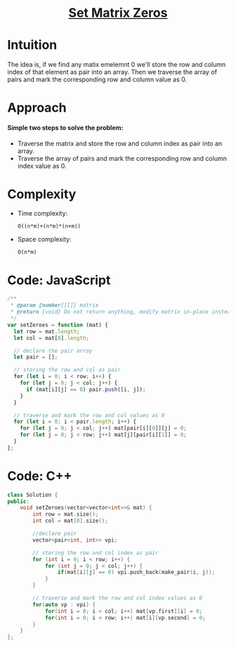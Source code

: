 <h1 align="center"><a href="https://leetcode.com/problems/set-matrix-zeroes/" target="_blank">Set Matrix Zeros</a></h1>

# Intuition

<!-- Describe your first thoughts on how to solve this problem. -->

The idea is, if we find any matix emelemnt 0 we'll store the row and column index of that element as pair into an array. Then we traverse the array of pairs and mark the corresponding row and column value as 0.

# Approach

<!-- Describe your approach to solving the problem. -->

#### Simple two steps to solve the problem:

- Traverse the matrix and store the row and column index as pair into an array.
- Traverse the array of pairs and mark the corresponding row and column index value as 0.

# Complexity

- Time complexity:
  <!-- Add your time complexity here, e.g. $$O(n)$$ -->

  `O((n*m)+(n*m)*(n+m))`

- Space complexity:
  <!-- Add your space complexity here, e.g. $$O(n)$$ -->
  `O(n*m)`

# Code: JavaScript

```javascript
/**
 * @param {number[][]} matrix
 * @return {void} Do not return anything, modify matrix in-place instead.
 */
var setZeroes = function (mat) {
  let row = mat.length;
  let col = mat[0].length;

  // declare the pair array
  let pair = [];

  // storing the row and col as pair
  for (let i = 0; i < row; i++) {
    for (let j = 0; j < col; j++) {
      if (mat[i][j] == 0) pair.push([i, j]);
    }
  }

  // traverse and mark the row and col values as 0
  for (let i = 0; i < pair.length; i++) {
    for (let j = 0; j < col; j++) mat[pair[i][0]][j] = 0;
    for (let j = 0; j < row; j++) mat[j][pair[i][1]] = 0;
  }
};
```

# Code: C++

```c++
class Solution {
public:
    void setZeroes(vector<vector<int>>& mat) {
        int row = mat.size();
        int col = mat[0].size();

        //declare pair
        vector<pair<int, int>> vpi;

        // storing the row and col index as pair
        for (int i = 0; i < row; i++) {
            for (int j = 0; j < col; j++) {
                if(mat[i][j] == 0) vpi.push_back(make_pair(i, j));
            }
        }

        // traverse and mark the row and col index values as 0
        for(auto vp : vpi) {
            for(int i = 0; i < col; i++) mat[vp.first][i] = 0;
            for(int i = 0; i < row; i++) mat[i][vp.second] = 0;
        }
    }
};
```
